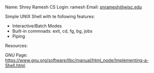 Name: Shrey Ramesh
CS Login: ramesh
Email: snramesh@wisc.edu

Simple UNIX Shell with te following features:
  * Interactive/Batch Modes
  * Built-in commnads: exit, cd, fg, bg, jobs
  * Piping

Resources:

GNU Page: https://www.gnu.org/software/libc/manual/html_node/Implementing-a-Shell.html.
